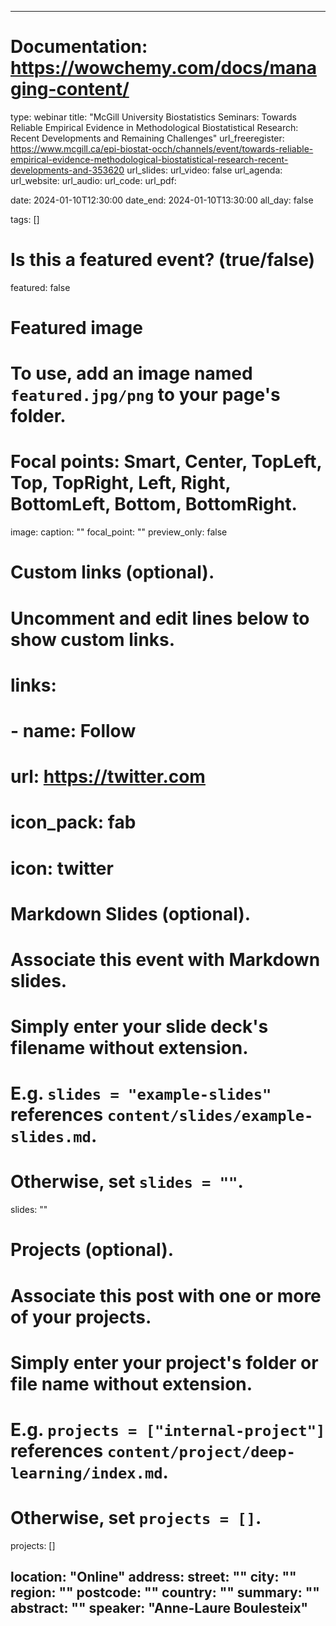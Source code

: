 
---
# Documentation: https://wowchemy.com/docs/managing-content/
type: webinar
title: "McGill University Biostatistics Seminars: Towards Reliable Empirical Evidence in Methodological Biostatistical Research: Recent Developments and Remaining Challenges"
url_freeregister: https://www.mcgill.ca/epi-biostat-occh/channels/event/towards-reliable-empirical-evidence-methodological-biostatistical-research-recent-developments-and-353620
url_slides: 
url_video: false
url_agenda: 
url_website: 
url_audio: 
url_code: 
url_pdf: 

date: 2024-01-10T12:30:00
date_end: 2024-01-10T13:30:00
all_day: false

tags: []

# Is this a featured event? (true/false)
featured: false

# Featured image
# To use, add an image named `featured.jpg/png` to your page's folder. 
# Focal points: Smart, Center, TopLeft, Top, TopRight, Left, Right, BottomLeft, Bottom, BottomRight.
image:
  caption: ""
  focal_point: ""
  preview_only: false

# Custom links (optional).
#   Uncomment and edit lines below to show custom links.
# links:
# - name: Follow
#   url: https://twitter.com
#   icon_pack: fab
#   icon: twitter

# Markdown Slides (optional).
#   Associate this event with Markdown slides.
#   Simply enter your slide deck's filename without extension.
#   E.g. `slides = "example-slides"` references `content/slides/example-slides.md`.
#   Otherwise, set `slides = ""`.
slides: ""

# Projects (optional).
#   Associate this post with one or more of your projects.
#   Simply enter your project's folder or file name without extension.
#   E.g. `projects = ["internal-project"]` references `content/project/deep-learning/index.md`.
#   Otherwise, set `projects = []`.
projects: []

location: "Online"
address:
  street: ""
  city: ""
  region: ""
  postcode: ""
  country: ""
summary: ""
abstract: ""
speaker: "Anne-Laure Boulesteix"
---

<!--more-->

